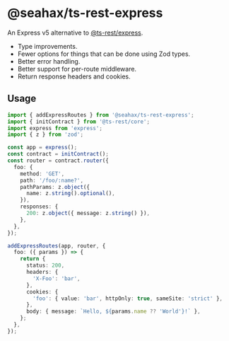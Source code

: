 # @seahax/ts-rest-express

An Express v5 alternative to [@ts-rest/express](https://www.npmjs.com/package/@ts-rest/express). 

- Type improvements.
- Fewer options for things that can be done using Zod types.
- Better error handling.
- Better support for per-route middleware.
- Return response headers and cookies.

## Usage

```ts
import { addExpressRoutes } from '@seahax/ts-rest-express';
import { initContract } from '@ts-rest/core';
import express from 'express';
import { z } from 'zod';

const app = express();
const contract = initContract();
const router = contract.router({
  foo: {
    method: 'GET',
    path: '/foo/:name?',
    pathParams: z.object({
      name: z.string().optional(),
    }),
    responses: {
      200: z.object({ message: z.string() }),
    },
  },
});

addExpressRoutes(app, router, {
  foo: ({ params }) => {
    return {
      status: 200,
      headers: {
        'X-Foo': 'bar',
      },
      cookies: {
        'foo': { value: 'bar', httpOnly: true, sameSite: 'strict' },
      },
      body: { message: `Hello, ${params.name ?? 'World'}!` },
    };
  },
});
```
